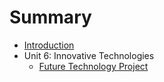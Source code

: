 # Summary

* [Introduction](README.md)
* Unit 6: Innovative Technologies
   * [Future Technology Project](Unit6_InnovativeTechnologies/md/6A1_FutureTechnologyProject.md)

